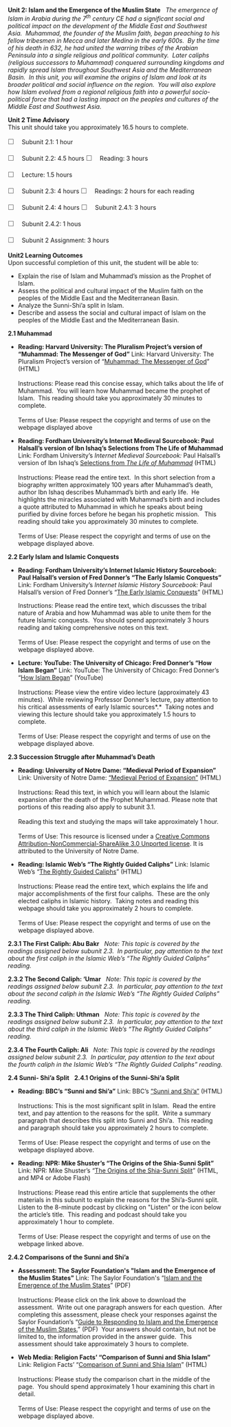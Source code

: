 **Unit 2: Islam and the Emergence of the Muslim State** <span
id="2"></span> 
*The emergence of Islam in Arabia during the 7<sup>th</sup> century CE
had a significant social and political impact on the development of the
Middle East and Southwest Asia.  Muhammad, the founder of the Muslim
faith, began preaching to his fellow tribesmen in Mecca and later Medina
in the early 600s.  By the time of his death in 632, he had united the
warring tribes of the Arabian Peninsula into a single religious and
political community.  Later caliphs (religious successors to Muhammad)
conquered surrounding kingdoms and rapidly spread Islam throughout
Southwest Asia and the Mediterranean Basin.  In this unit, you will
examine the origins of Islam and look at its broader political and
social influence on the region.  You will also explore how Islam evolved
from a regional religious faith into a powerful socio-political force
that had a lasting impact on the peoples and cultures of the Middle East
and Southwest Asia.*

**Unit 2 Time Advisory**  
This unit should take you approximately 16.5 hours to complete.  
  
 <span
style="color: rgb(85, 85, 85); font-family: 'Myriad Pro', 'Gill Sans', 'Gill Sans MT', Calibri, sans-serif; font-size: 16px; line-height: 24px; text-align: left; -webkit-text-size-adjust: none; ">☐
   </span>Subunit 2.1: 1 hour  
  
 <span
style="color: rgb(85, 85, 85); font-family: 'Myriad Pro', 'Gill Sans', 'Gill Sans MT', Calibri, sans-serif; font-size: 16px; line-height: 24px; text-align: left; -webkit-text-size-adjust: none; ">☐
   </span>Subunit 2.2: 4.5 hours
<span
style="color: rgb(85, 85, 85); font-family: 'Myriad Pro', 'Gill Sans', 'Gill Sans MT', Calibri, sans-serif; font-size: 16px; line-height: 24px; text-align: left; -webkit-text-size-adjust: none; ">☐
   </span>Reading: 3 hours  
  
 <span
style="color: rgb(85, 85, 85); font-family: 'Myriad Pro', 'Gill Sans', 'Gill Sans MT', Calibri, sans-serif; font-size: 16px; line-height: 24px; text-align: left; -webkit-text-size-adjust: none; ">☐
   </span>Lecture: 1.5 hours

<span
style="color: rgb(85, 85, 85); font-family: 'Myriad Pro', 'Gill Sans', 'Gill Sans MT', Calibri, sans-serif; font-size: 16px; line-height: 24px; text-align: left; -webkit-text-size-adjust: none; ">☐
   </span>Subunit 2.3: 4 hours
<span
style="color: rgb(85, 85, 85); font-family: 'Myriad Pro', 'Gill Sans', 'Gill Sans MT', Calibri, sans-serif; font-size: 16px; line-height: 24px; text-align: left; -webkit-text-size-adjust: none; ">☐
   </span>Readings: 2 hours for each reading

<span
style="color: rgb(85, 85, 85); font-family: 'Myriad Pro', 'Gill Sans', 'Gill Sans MT', Calibri, sans-serif; font-size: 16px; line-height: 24px; text-align: left; -webkit-text-size-adjust: none; ">☐
   </span>Subunit 2.4: 4 hours
<span
style="color: rgb(85, 85, 85); font-family: 'Myriad Pro', 'Gill Sans', 'Gill Sans MT', Calibri, sans-serif; font-size: 16px; line-height: 24px; text-align: left; -webkit-text-size-adjust: none; ">☐
   </span>Subunit 2.4.1: 3 hours  
  
 <span
style="color: rgb(85, 85, 85); font-family: 'Myriad Pro', 'Gill Sans', 'Gill Sans MT', Calibri, sans-serif; font-size: 16px; line-height: 24px; text-align: left; -webkit-text-size-adjust: none; ">☐
   </span>Subunit 2.4.2: 1 hous

<span
style="color: rgb(85, 85, 85); font-family: 'Myriad Pro', 'Gill Sans', 'Gill Sans MT', Calibri, sans-serif; font-size: 16px; line-height: 24px; text-align: left; -webkit-text-size-adjust: none; ">☐
   </span>Subunit 2 Assignment: 3 hours

**Unit2 Learning Outcomes**  
Upon successful completion of this unit, the student will be able to:  
-   Explain the rise of Islam and Muhammad’s mission as the Prophet of
    Islam.
-   Assess the political and cultural impact of the Muslim faith on the
    peoples of the Middle East and the Mediterranean Basin.
-   Analyze the Sunni-Shi’a split in Islam.
-   Describe and assess the social and cultural impact of Islam on the
    peoples of the Middle East and the Mediterranean Basin.

**2.1 Muhammad** <span id="2.1"></span> 
-   **Reading: Harvard University: The Pluralism Project’s version of
    “Muhammad: The Messenger of God”**
    Link: Harvard University: The Pluralism Project’s version of
    “[Muhammad: The Messenger of
    God](http://pluralism.org/resources/tradition/essays/islam1.php)”
    (HTML)  
        
     Instructions: Please read this concise essay, which talks about the
    life of Muhammad.  You will learn how Muhammad became the prophet of
    Islam.  This reading should take you approximately 30 minutes to
    complete.  
        
     Terms of Use: Please respect the copyright and terms of use on the
    webpage displayed above

-   **Reading: Fordham University’s Internet Medieval Sourcebook: Paul
    Halsall’s version of Ibn Ishaq’s Selections from The Life of
    Muhammad**
    Link: Fordham University’s *Internet Medieval Sourcebook:* Paul
    Halsall’s version of Ibn Ishaq’s [Selections from *The Life of
    Muhammad*](http://www.fordham.edu/halsall/source/muhammadi-sira.asp) (HTML)  
        
     Instructions: Please read the entire text.  In this short selection
    from a biography written approximately 100 years after Muhammad’s
    death, author Ibn Ishaq describes Muhammad’s birth and early life. 
    He highlights the miracles associated with Muhammad’s birth and
    includes a quote attributed to Muhammad in which he speaks about
    being purified by divine forces before he began his prophetic
    mission.   This reading should take you approximately 30 minutes to
    complete.  
        
     Terms of Use: Please respect the copyright and terms of use on the
    webpage displayed above.

**2.2 Early Islam and Islamic Conquests** <span id="2.2"></span> 
-   **Reading: Fordham University’s Internet Islamic History Sourcebook:
    Paul Halsall’s version of Fred Donner’s “The Early Islamic
    Conquests”**
    Link: Fordham University’s *Internet Islamic History Sourcebook:*
    Paul Halsall’s version of Fred Donner’s “[The Early Islamic
    Conquests](http://www.fordham.edu/halsall/med/donner.asp)” (HTML)  
      
     Instructions: Please read the entire text, which discusses the
    tribal nature of Arabia and how Muhammad was able to unite them for
    the future Islamic conquests.  You should spend approximately 3
    hours reading and taking comprehensive notes on this text.  
        
     Terms of Use: Please respect the copyright and terms of use on the
    webpage displayed above.

-   **Lecture: YouTube: The University of Chicago: Fred Donner’s “How
    Islam Began”**
    Link: YouTube: The University of Chicago: Fred Donner’s “[How Islam
    Began](http://www.youtube.com/watch?v=5RFK5u5lkhA)” (YouTube)  
        
     Instructions: Please view the entire video lecture (approximately
    43 minutes).  While reviewing Professor Donner’s lecture, pay
    attention to his critical assessments of early Islamic sources*.*
     Taking notes and viewing this lecture should take you approximately
    1.5 hours to complete.  
        
     Terms of Use: Please respect the copyright and terms of use on the
    webpage displayed above.

**2.3 Succession Struggle after Muhammad’s Death** <span
id="2.3"></span> 
-   **Reading: University of Notre Dame: “Medieval Period of
    Expansion”**
    Link: University of Notre Dame: [“Medieval Period of
    Expansion”](http://ocw.nd.edu/arabic-and-middle-east-studies/islamic-societies-of-the-middle-east-and-north-africa-religion-history-and-culture/lectures/lecture-3) (HTML)  
        
     Instructions: Read this text, in which you will learn about the
    Islamic expansion after the death of the Prophet Muhammad. Please
    note that portions of this reading also apply to subunit 3.1.  
        
     Reading this text and studying the maps will take approximately 1
    hour.  
        
     Terms of Use: This resource is licensed under a [Creative Commons
    Attribution-NonCommercial-ShareAlike 3.0 Unported
    license](http://creativecommons.org/licenses/by-nc-sa/3.0/). It is
    attributed to the University of Notre Dame.

-   **Reading: Islamic Web’s “The Rightly Guided Caliphs”**
    Link: Islamic Web’s “[The Rightly Guided
    Caliphs](http://www.islamicweb.com/history/bio_caliphs.htm)”
    (HTML)  
        
     Instructions: Please read the entire text, which explains the life
    and major accomplishments of the first four caliphs.  These are the
    only elected caliphs in Islamic history.  Taking notes and reading
    this webpage should take you approximately 2 hours to complete.  
        
     Terms of Use: Please respect the copyright and terms of use on the
    webpage displayed above.

**2.3.1 The First Caliph: Abu Bakr** <span id="2.3.1"></span> 
*Note: This topic is covered by the readings assigned below subunit
2.3.  In particular, pay attention to the text about the first caliph in
the Islamic Web’s “The Rightly Guided Caliphs” reading.*

**2.3.2 The Second Caliph: ‘Umar** <span id="2.3.2"></span> 
*Note: This topic is covered by the readings assigned below subunit
2.3.  In particular, pay attention to the text about the second caliph
in the Islamic Web’s “The Rightly Guided Caliphs” reading.*

**2.3.3 The Third Caliph: Uthman** <span id="2.3.3"></span> 
*Note: This topic is covered by the readings assigned below subunit
2.3.  In particular, pay attention to the text about the third caliph in
the Islamic Web’s “The Rightly Guided Caliphs” reading.*

**2.3.4 The Fourth Caliph: Ali** <span id="2.3.4"></span> 
*Note: This topic is covered by the readings assigned below subunit
2.3.  In particular, pay attention to the text about the fourth caliph
in the Islamic Web’s “The Rightly Guided Caliphs” reading.*

**2.4 Sunni- Shi’a Split** <span id="2.4"></span> 
**2.4.1 Origins of the Sunni-Shi’a Split** <span id="2.4.1"></span> 
-   **Reading: BBC’s “Sunni and Shi’a”**
    Link: BBC’s [“Sunni and
    Shi’a”](http://www.bbc.co.uk/religion/religions/islam/subdivisions/sunnishia_1.shtml)
    (HTML)  
        
     Instructions: This is the most significant split in Islam.  Read
    the entire text, and pay attention to the reasons for the split.
     Write a summary paragraph that describes this split into Sunni and
    Shi’a.  This reading and paragraph should take you approximately 2
    hours to complete.  
        
     Terms of Use: Please respect the copyright and terms of use on the
    webpage displayed above.

-   **Reading: NPR: Mike Shuster’s “The Origins of the Shia-Sunni
    Split”**
    Link: NPR: Mike Shuster’s “[The Origins of the Shia-Sunni
    Split](http://www.npr.org/templates/story/story.php?storyId=7332087)”
    (HTML, and MP4 or Adobe Flash)  
        
     Instructions: Please read this entire article that supplements the
    other materials in this subunit to explain the reasons for the
    Shi’a-Sunni split.  Listen to the 8-minute podcast by clicking on
    "Listen" or the icon below the article’s title.  This reading and
    podcast should take you approximately 1 hour to complete.  
        
     Terms of Use: Please respect the copyright and terms of use on the
    webpage linked above.

**2.4.2 Comparisons of the Sunni and Shi’a** <span id="2.4.2"></span> 
-   **Assessment: The Saylor Foundation's "Islam and the Emergence of
    the Muslim States"**
    Link: The Saylor Foundation's “[Islam and the Emergence of the
    Muslim
    States](https://resources.saylor.org/archived/wp-content/uploads/2012/04/HIST231-Unit-2-Islam-and-the-Emergence-of-the-Muslim-States-FINAL.pdf)”
    (PDF)  
        
     Instructions: Please click on the link above to download the
    assessment.  Write out one paragraph answers for each question. 
    After completing this assessment, please check your responses
    against the Saylor Foundation’s “[Guide to Responding to Islam and
    the Emergence of the Muslim
    States.](https://resources.saylor.org/archived/wp-content/uploads/2012/04/HIST231-Unit-2-Guide-to-Responding-to-Islam-and-the-Emergence-of-the-Muslim-States-FINAL.pdf)”
    (PDF)  Your answers should contain, but not be limited to, the
    information provided in the answer guide.  This assessment should
    take approximately 3 hours to complete.

-   **Web Media: Religion Facts’ “Comparison of Sunni and Shia Islam”**
    Link: Religion Facts’ “[Comparison of Sunni and Shia
    Islam](http://www.religionfacts.com/islam/comparison_charts/islamic_sects.htm)”
    (HTML)  
        
     Instructions: Please study the comparison chart in the middle of
    the page.  You should spend approximately 1 hour examining this
    chart in detail.  
        
     Terms of Use: Please respect the copyright and terms of use on the
    webpage displayed above.



